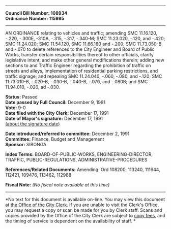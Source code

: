 * * * * *  
  
**Council Bill Number: [](#h0)[](#h2)108934**   
**Ordinance Number: 115995**  
  
* * * * *  
  
AN ORDINANCE relating to vehicles and traffic; amending SMC 11.16.120, -.220, -.300E, -310A, -.315, -.317, -.340-M; SMC 11.23.020, -.120, and -.420; SMC 11.24.020; SMC 11.54.120, SMC 11.66.180 and -.200; SMC 11.73.050-B and -.070 to delete references to the City Engineer and Board of Public Works, transfer certain responsibilities thereof to other officials, clarify legislative intent, and make other general modifications therein; adding new sections to and Traffic Engineer regarding the prohibition of traffic on streets and alleys, implementation of residential parking restrictions, and traffic signage; and repealing SMC 11.24.040, -.060, -.080, and -.120; SMC 11.73.010-B, -.020-B, -.030-B, -.040-B, -.070, and -.080B; and SMC 11.94.010, -.020, ad -.030.  
  
**Status:** Passed   
**Date passed by Full Council:** December 9, 1991   
**Vote:** 9-0   
**Date filed with the City Clerk:** December 17, 1991   
**Date of Mayor's signature:** December 17, 1991   
[(about the signature date)](/~public/approvaldate.htm)   
  
  
**Date introduced/referred to committee:** December 2, 1991   
**Committee:** Finance, Budget and Management   
**Sponsor:** SIBONGA   
  
**Index Terms:** BOARD-OF-PUBLIC-WORKS, ENGINEERING-DIRECTOR, TRAFFIC, PUBLIC-REGULATIONS, ADMINISTRATIVE-PROCEDURES  
  
**References/Related Documents:** Amending: Ord 108200, 113240, 111644, 112421, 109476, 113462, 112988  
  
**Fiscal Note:** *(No fiscal note available at this time)*  
  
* * * * *  
  
*No text for this document is available on-line. You may view this document at [the Office of the City Clerk](http://www.seattle.gov/leg/clerk/contactUs.htm). If you are unable to visit the Clerk's Office, you may request a copy or scan be made for you by Clerk staff. Scans and copies provided by the Office of the City Clerk are subject to [copy fees](http://clerk.seattle.gov/~public/clerkfees.htm), and the timing of service is dependent on the availability of staff. *  
  
  
